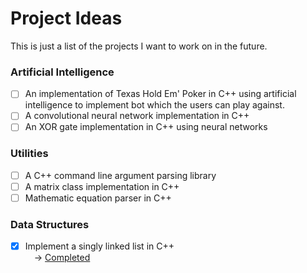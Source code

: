 # Project Ideas
This is just a list of the projects I want to work on in the future.


### Artificial Intelligence
- [ ] An implementation of Texas Hold Em' Poker in C++ using artificial intelligence to implement bot which the users can play against.
- [ ] A convolutional neural network implementation in C++
- [ ] An XOR gate implementation in C++ using neural networks

### Utilities
- [ ] A C++ command line argument parsing library
- [ ] A matrix class implementation in C++
- [ ] Mathematic equation parser in C++

### Data Structures
- [x] Implement a singly linked list in C++<br />
&emsp;-> [Completed](https://github.com/ErykMajoch/Singly-Linked-List-cpp)

